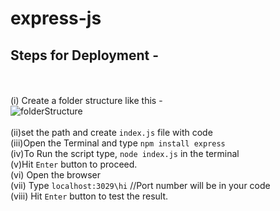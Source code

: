 # express-js
<b><h2>Steps for Deployment -</h2></b><br><br>
(i) Create a folder structure like this -<br>
![folderStructure](https://user-images.githubusercontent.com/100152824/155686587-a7564cd0-45ef-4573-90cc-3f800c58d50b.png)
<br><br>
(ii)set the path and create ```index.js``` file with code<br>
(iii)Open the Terminal and type ```npm install express``` <br>
(iv)To Run the script type, ```node index.js``` in the terminal<br>
(v)Hit ```Enter``` button to proceed.<br>
(vi) Open the browser <br>
(vii) Type ```localhost:3029\hi```  //Port number will be in your code <br>
(viii) Hit ```Enter``` button to test the result.
